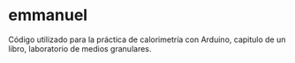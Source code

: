 # emmanuel
Código utilizado para la práctica de calorimetría con Arduino, capitulo de un libro, laboratorio de medios granulares.
